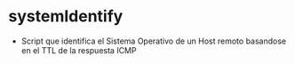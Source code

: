 # systemIdentify

* Script que identifica el Sistema Operativo de un Host remoto basandose en el TTL de la respuesta ICMP
